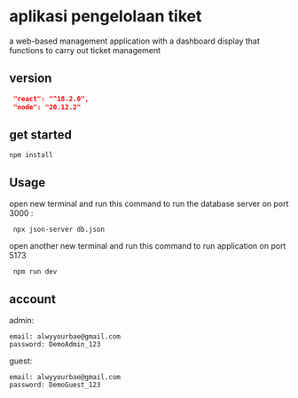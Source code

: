 # aplikasi pengelolaan tiket

a web-based management application with a dashboard display that functions to carry out ticket management

## version
```json
 "react": "^18.2.0",
 "node": "20.12.2"
```

## get started

```shell
npm install
```

## Usage

open new terminal and run this command to run the database server on port 3000
:
```shell
 npx json-server db.json
```
open another new terminal and run this command to run application on port 5173

```shell
 npm run dev
```

## account
admin:
```
email: alwyyourbae@gmail.com
password: DemoAdmin_123
```
guest:
```
email: alwyyourbae@gmail.com
password: DemoGuest_123
```
